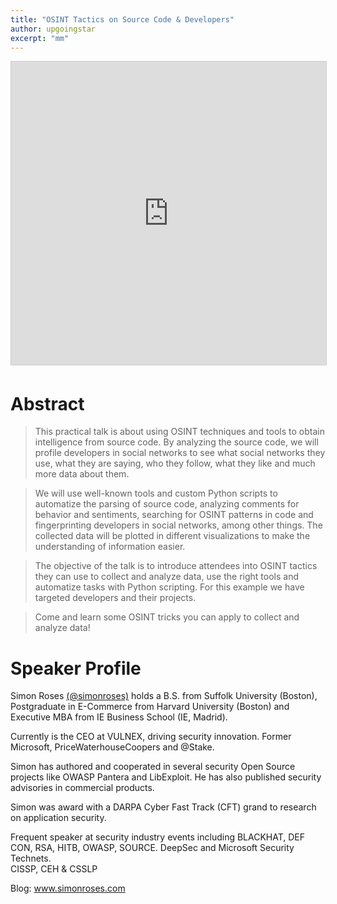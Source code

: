 ```yaml
---
title: "OSINT Tactics on Source Code & Developers"
author: upgoingstar
excerpt: "mm"
---
```

<center>
<iframe src="https://www.slideshare.net/slideshow/embed_code/key/gX2OKGiz6D2Nxp" width="595" height="485" frameborder="0" marginwidth="0" marginheight="0" scrolling="no" style="border:1px solid #CCC; border-width:1px; margin-bottom:5px; max-width: 100%;" allowfullscreen> </iframe></center>

# Abstract

> This practical talk is about using OSINT techniques and tools to obtain intelligence from source code. By analyzing the source code, we will profile developers in social networks to see what social networks they use, what they are saying, who they follow, what they like and much more data about them.  

> We will use well-known tools and custom Python scripts to automatize the parsing of source code, analyzing comments for behavior and sentiments, searching for OSINT patterns in code and fingerprinting developers in social networks, among other things. The collected data will be plotted in different visualizations to make the understanding of information easier.  

> The objective of the talk is to introduce attendees into OSINT tactics they can use to collect and analyze data, use the right tools and automatize tasks with Python scripting. For this example we have targeted developers and their projects. 

> Come and learn some OSINT tricks you can apply to collect and analyze data!


# Speaker Profile

Simon Roses [(@simonroses)](https://twitter.com/simonroses) holds a B.S. from Suffolk University (Boston), Postgraduate in E-Commerce from Harvard University (Boston) and Executive MBA from IE Business School (IE, Madrid).

Currently is the CEO at VULNEX, driving security innovation. Former Microsoft, PriceWaterhouseCoopers and @Stake.

Simon has authored and cooperated in several security Open Source projects like OWASP Pantera and LibExploit. He has also published security advisories in commercial products.

Simon was award with a DARPA Cyber Fast Track (CFT) grand to research on application security. 

Frequent speaker at security industry events including BLACKHAT, DEF CON, RSA, HITB, OWASP, SOURCE. DeepSec and Microsoft Security Technets.  
CISSP, CEH & CSSLP

Blog: www.simonroses.com